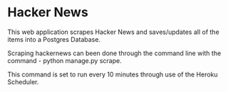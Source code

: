 # Hacker News

This web application scrapes Hacker News and saves/updates 
all of the items into a Postgres Database.

Scraping hackernews can been done through the command line with the command -
python manage.py scrape.

This command is set to run every 10 minutes through use of the Heroku Scheduler.